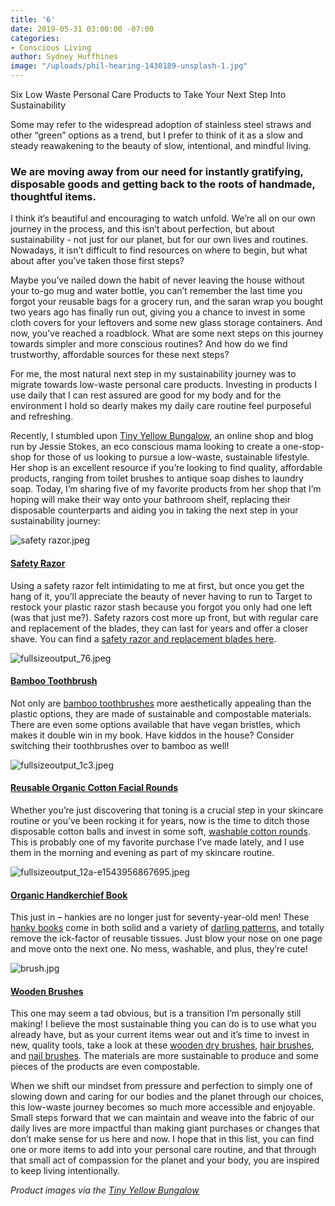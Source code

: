 ```yaml
---
title: '6'
date: 2019-05-31 03:00:00 -07:00
categories:
- Conscious Living
author: Sydney Huffhines
image: "/uploads/phil-hearing-1430189-unsplash-1.jpg"
---
```


Six Low Waste Personal Care Products to Take Your Next Step Into Sustainability

Some may refer to the widespread adoption of stainless steel straws and other “green” options as a trend, but I prefer to think of it as a slow and steady reawakening to the beauty of slow, intentional, and mindful living. 

### We are moving away from our need for instantly gratifying, disposable goods and getting back to the roots of handmade, thoughtful items.

I think it’s beautiful and encouraging to watch unfold. We’re all on our own journey in the process, and this isn’t about perfection, but about sustainability - not just for our planet, but for our own lives and routines. Nowadays, it isn’t difficult to find resources on where to begin, but what about after you’ve taken those first steps? 

Maybe you’ve nailed down the habit of never leaving the house without your to-go mug and water bottle, you can’t remember the last time you forgot your reusable bags for a grocery run, and the saran wrap you bought two years ago has finally run out, giving you a chance to invest in some cloth covers for your leftovers and some new glass storage containers. And now, you’ve reached a roadblock. What are some next steps on this journey towards simpler and more conscious routines? And how do we find trustworthy, affordable sources for these next steps?

For me, the most natural next step in my sustainability journey was to migrate towards low-waste personal care products. Investing in products I use daily that I can rest assured are good for my body and for the environment I hold so dearly makes my daily care routine feel purposeful and refreshing.  

Recently, I stumbled upon [Tiny Yellow Bungalow](https://www.tinyyellowbungalow.com/), an online shop and blog run by Jessie Stokes, an eco conscious mama looking to create a one-stop-shop for those of us looking to pursue a low-waste, sustainable lifestyle. Her shop is an excellent resource if you’re looking to find quality, affordable products, ranging from toilet brushes to antique soap dishes to laundry soap. Today, I’m sharing five of my favorite products from her shop that I’m hoping will make their way onto your bathroom shelf, replacing their disposable counterparts and aiding you in taking the next step in your sustainability journey:

![safety razor.jpeg](/uploads/safety%20razor.jpeg)

#### [Safety Razor](https://www.tinyyellowbungalow.com/product/long-handled-double-edge-safety-razor/)

Using a safety razor felt intimidating to me at first, but once you get the hang of it, you’ll appreciate the beauty of never having to run to Target to restock your plastic razor stash because you forgot you only had one left (was that just me?). Safety razors cost more up front, but with regular care and replacement of the blades, they can last for years and offer a closer shave. You can find a [safety razor and replacement blades here](https://www.tinyyellowbungalow.com/product/long-handled-double-edge-safety-razor/). 

![fullsizeoutput_76.jpeg](/uploads/fullsizeoutput_76.jpeg)

#### [Bamboo Toothbrush ](https://www.tinyyellowbungalow.com/product/single-bamboo-toothbrush/)

Not only are [bamboo toothbrushes](https://www.tinyyellowbungalow.com/product/single-bamboo-toothbrush/) more aesthetically appealing than the plastic options, they are made of sustainable and compostable materials. There are even some options available that have vegan bristles, which makes it double win in my book. Have kiddos in the house? Consider switching their toothbrushes over to bamboo as well!

![fullsizeoutput_1c3.jpeg](/uploads/fullsizeoutput_1c3.jpeg)

#### [Reusable Organic Cotton Facial Rounds](https://www.tinyyellowbungalow.com/product/reusable-cotton-facial-rounds/)

Whether you’re just discovering that toning is a crucial step in your skincare routine or you’ve been rocking it for years, now is the time to ditch those disposable cotton balls and invest in some soft, [washable cotton rounds](https://www.tinyyellowbungalow.com/product/reusable-cotton-facial-rounds/). This is probably one of my favorite purchase I’ve made lately, and I use them in the morning and evening as part of my skincare routine. 

![fullsizeoutput_12a-e1543956867695.jpeg](/uploads/fullsizeoutput_12a-e1543956867695.jpeg)

#### [Organic Handkerchief Book](https://www.tinyyellowbungalow.com/product/organic-handkerchief-book/)

This just in – hankies are no longer just for seventy-year-old men! These [hanky books](https://www.tinyyellowbungalow.com/product/organic-handkerchief-book/) come in both solid and a variety of [darling patterns](https://www.tinyyellowbungalow.com/product/organic-handkerchief-book-bikes/), and totally remove the ick-factor of reusable tissues. Just blow your nose on one page and move onto the next one. No mess, washable, and plus, they’re cute!

![brush.jpg](/uploads/brush.jpg)

#### [Wooden Brushes](https://www.tinyyellowbungalow.com/product/wood-hairbrush/)

This one may seem a tad obvious, but is a transition I’m personally still making! I believe the most sustainable thing you can do is to use what you already have, but as your current items wear out and it’s time to invest in new, quality tools, take a look at these [wooden dry brushes](https://www.tinyyellowbungalow.com/product/dry-body-brush/), [hair brushes](https://www.tinyyellowbungalow.com/product/wood-hairbrush/), and [nail brushes](https://www.tinyyellowbungalow.com/product/wood-nail-brush/). The materials are more sustainable to produce and some pieces of the products are even compostable.

When we shift our mindset from pressure and perfection to simply one of slowing down and caring for our bodies and the planet through our choices, this low-waste journey becomes so much more accessible and enjoyable. Small steps forward that we can maintain and weave into the fabric of our daily lives are more impactful than making giant purchases or changes that don’t make sense for us here and now. I hope that in this list, you can find one or more items to add into your personal care routine, and that through that small act of compassion for the planet and your body, you are inspired to keep living intentionally. 
	
_Product images via the [Tiny Yellow Bungalow](https://www.tinyyellowbungalow.com/)_